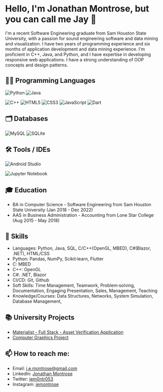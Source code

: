 <!--[![Anurag's GitHub stats](https://github-readme-stats.vercel.app/api?username=jem0ntr053&count_private=true&show_icons=true&theme=dracula)](https://github.com/anuraghazra/github-readme-stats)
-->
# Hello, I'm Jonathan Montrose, but you can call me Jay 👋

I'm a recent Software Engineering graduate from Sam Houston State University, with a passion for sound engineering software and data mining and visualization. I have two years of programming experience and six months of application development and data mining experience. I'm proficient in C++, Java, and Python, and I have expertise in developing responsive web applications. I have a strong understanding of OOP concepts and design patterns.

## 👨‍💻 Programming Languages

![Python](https://img.shields.io/badge/python-3670A0?style=for-the-badge&logo=python&logoColor=ffdd54)
![Java](https://img.shields.io/badge/java-%23ED8B00.svg?style=for-the-badge&logo=openjdk&logoColor=white)
<!-- ![Ada](https://img.shields.io/badge/-Ada-02B7E9?style=flat-square&logo=ada&logoColor=white) -->
![C++](https://img.shields.io/badge/c++-%2300599C.svg?style=for-the-badge&logo=c%2B%2B&logoColor=white)
![HTML5](https://img.shields.io/badge/html5-%23E34F26.svg?style=for-the-badge&logo=html5&logoColor=white)
![CSS3](https://img.shields.io/badge/css3-%231572B6.svg?style=for-the-badge&logo=css3&logoColor=white)
![JavaScript](https://img.shields.io/badge/-JavaScript-F7DF1E?style=flat-square&logo=javascript&logoColor=black)
![Dart](https://img.shields.io/badge/dart-%230175C2.svg?style=for-the-badge&logo=dart&logoColor=white)
<!-- ![LaTeX](https://img.shields.io/badge/latex-%23008080.svg?style=for-the-badge&logo=latex&logoColor=white) -->
<!-- ![Markdown](https://img.shields.io/badge/markdown-%23000000.svg?style=for-the-badge&logo=markdown&logoColor=white) -->

## 🗂️ Databases
![MySQL](https://img.shields.io/badge/mysql-%2300f.svg?style=for-the-badge&logo=mysql&logoColor=white)
![SQLite](https://img.shields.io/badge/sqlite-%2307405e.svg?style=for-the-badge&logo=sqlite&logoColor=white)


## 🛠️ Tools / IDEs
![Android Studio](https://img.shields.io/badge/Android%20Studio-3DDC84.svg?style=for-the-badge&logo=android-studio&logoColor=white)
<!-- ![IntelliJ IDEA](https://img.shields.io/badge/IntelliJIDEA-000000.svg?style=for-the-badge&logo=intellij-idea&logoColor=white) -->
![Jupyter Notebook](https://img.shields.io/badge/jupyter-%23FA0F00.svg?style=for-the-badge&logo=jupyter&logoColor=white)
<!-- ![PyCharm](https://img.shields.io/badge/pycharm-143?style=for-the-badge&logo=pycharm&logoColor=black&color=black&labelColor=green) -->
<!-- ![Sublime Text](https://img.shields.io/badge/sublime_text-%23575757.svg?style=for-the-badge&logo=sublime-text&logoColor=important) -->
<!-- ![Visual Studio Code](https://img.shields.io/badge/Visual%20Studio%20Code-0078d7.svg?style=for-the-badge&logo=visual-studio-code&logoColor=white) -->
<!-- ![WebStorm](https://img.shields.io/badge/webstorm-143?style=for-the-badge&logo=webstorm&logoColor=white&color=black) -->


## 🎓 Education

- BA in Computer Science - Software Engineering from Sam Houston State University (Jan 2018 - Dec 2022)
- AAS in Business Administration - Accounting from Lone Star College (Aug 2015 - May 2018)

## 💼 Skills

- Languages: Python, Java, SQL, C/C++(OpenGL, MBED), C#(Blazor, .NET), HTML/CSS
- Python: Pandas, NumPy, Scikit‐learn, Flutter
- C: MBED
- C++: OpenGL
- C#: .NET, Blazor
- CI/CD: Git, Github
- Soft Skills: Time Management, Teamwork, Problem‐solving, Documentation, Engaging Presentation, Sales, Management, Teaching
- Knowledge/Courses: Data Structures, Networks, System Simulation, Database Management, 

## 📚 University Projects

- [Materialist - Full Stack - Asset Verification Application](https://github.com/software-wes-jay-alex/subcontracting-app)
- [Computer Graphics Project](https://github.com/bfahrenfort/S22-Graphics-Project)

<!-- ## 👯 I’m looking to collaborate on open source projects in Python. -->

## 📫 How to reach me: 

- Email: j.e.montrose@gmail.com
- LinkedIn: [Jonathan Montrose](https://www.linkedin.com/in/jonathan-montrose/)
- Twitter: [jem0ntr053](https://twitter.com/jem0ntr053)
- Instagram: [jemontrose](https://www.instagram.com/jem0ntr053/)


<!---
jem0ntr053/jem0ntr053 is a ✨ special ✨ repository because its `README.md` (this file) appears on your GitHub profile.
You can click the Preview link to take a look at your changes.
--->
